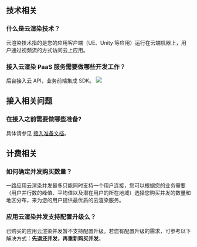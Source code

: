 ## 技术相关
[](id:g1)
### 什么是云渲染技术？
云渲染技术指的是您的应用客户端（UE、Unity 等应用）运行在云端机器上，用户通过视频流的方式访问云上应用。

[](id:g2)
### 接入云渲染 PaaS 服务需要做哪些开发工作？
后台接入云 API，业务前端集成 SDK。
![](https://qcloudimg.tencent-cloud.cn/raw/95c4d8fad92eca2bfdbc427af3b9897a.png)



## 接入相关问题
[](id:j1)
### 在接入之前需要做哪些准备?
具体请参见 [接入准备文档](https://tcloud-doc.isd.com/document/product/1547/72169?!preview&!editLang=zh)。

## 计费相关
[](id:f1)
### 如何确定并发购买数量？
一路应用云渲染并发最多只能同时支持一个用户连接，您可以根据您的业务需要（用户并行数的峰值、平均值以及潜在用户的所在地域）选择您购买并发的数量和地区分布，来为您的用户提供最优质的云渲染服务。

[](id:f2)
### 应用云渲染并发支持配置升级么？
已购买的应用云渲染并发暂不支持配置升级。若您有配置升级的需求，可参考以下解决方式：**先退还并发，再重新购买并发**。

